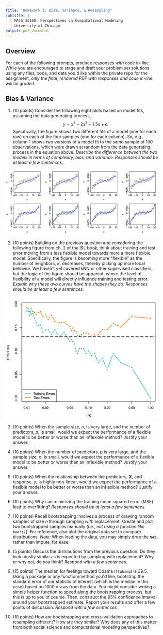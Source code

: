 ```yaml
---
title: "Homework 1: Bias, Variance, & Resampling"
subtitle: |
  | MACS 30100: Perspectives on Computational Modeling
  | University of Chicago
output: pdf_document
---
```


## Overview

For each of the following prompts, produce responses _with_ code in-line. While you are encouraged to stage and draft your problem set solutions using any files, code, and data you'd like within the private repo for the assignment, *only the final, rendered PDF with responses and code in-line will be graded.*

## Bias & Variance

1. (10 points) Consider the following eight plots based on model fits, assuming the data generating process, $$y = x^3 - 2x^2 + 1.5x + \epsilon.$$ Specifically, the figure shows two different fits of a model (one for each row) on each of the four samples (one for each column). So, e.g., column 1 shows two versions of a model fit to the same sample of 100 observations, which were drawn at random from the data generating process in the equation above. *Describe the difference between the two models in terms of complexity, bias, and variance. Responses should be at least a few sentences.*

![Two models; Four Random Samples](images/regfits.png)

2. (10 points) Building on the previous question and considering the following figure from ch. 2 of the ISL book, think about training and test error moving from a less flexible model towards more a more flexible model. Specifically, the figure is becoming more "flexible" as the number of neighbors, $k$, decreases, thereby picking up more local behavior. We haven't yet covered kNN or other supervised classifiers, but the logic of the figure should be apparent, where the level of flexibility of a model will directly influence training and testing error. *Explain why these two curves have the shapes they do. Responses should be at least a few sentences.*

![Figure 2.17 from ISL](images/flex.png)

3. (10 points) When the sample size, $n$, is very large, and the number of predictors, $p$, is small, would we expect the performance of a flexible model to be better or worse than an inflexible method? Justify your answer.

4. (10 points) When the number of predictors, $p$ is very large, and the sample size, $n$, is small, would we expect the performance of a flexible model to be better or worse than an inflexible method? Justify your answer.

5. (10 points) When the relationship between the predictors, $\mathbf{X}$, and response, $y$, is highly non-linear, would we expect the performance of a flexible model to be better or worse than an inflexible method? Justify your answer.

6. (10 points) Why can minimizing the training mean squared error (MSE) lead to overfitting? *Responses should be at least a few sentences.*

7. (10 points) Recall bootstrapping involves a process of drawing random samples of size $n$ through sampling *with* replacement. Create and plot two bootstrapped samples manually (i.e., *not using a function like `boot()`*). For reference, also plot the original data set to compare distributions. *Note:* When loading the data, you may simply drop the `NA`s, rather than impute, for ease. 

8. (5 points) Discuss the distributions from the previous question. Do they look mostly similar as is expected by sampling with replacement? Why or why not, do you think? *Respond with a few sentences.*

9. (15 points) The median for feelings toward Obama (`ftobama`) is 39.5. Using a package or any function/method you'd like, bootstrap the standard error of our statistic of interest (which is the median in this case) based on 1000 draws from the data. You might consider writing a simple helper function to speed along the bootstrapping process, but this is up to you of course. Then, construct the 95% confidence interval around your bootstrapped estimate. Report your results and offer a few points of discussion. *Respond with a few sentences.*

10. (10 points) How are bootstrapping and cross-validation approaches to resampling different? How are they similar? Why does any of this matter from both social science and computational modeling perspectives?
